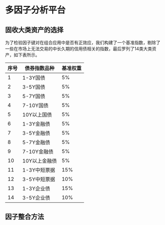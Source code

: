 # 多因子分析平台

## 固收大类资产的选择

为了检验因子键对在组合应用中是否有正效应，我们构建了一个基准指数，剔除了一些在市场上无法交易的中长久期的信用债相关的指数，最后罗列了14类大类资产，如下表所示。

| **序号** | **债券指数品种** | **基准权重** |
| --- | --- | --- |
| 1 | 1-3Y国债 | 5% |
| 2 | 3-5Y国债 | 5% |
| 3 | 5-7Y国债 | 5% |
| 4 | 7-10Y国债 | 5% |
| 5 | 10Y以上国债 | 5% |
| 6 | 1-3Y金融债 | 5% |
| 7 | 3-5Y金融债 | 5% |
| 8 | 5-7Y金融债 | 5% |
| 9 | 7-10Y金融债 | 5% |
| 10 | 10Y以上金融债 | 5% |
| 11 | 1-3Y中短票据 | 15% |
| 12 | 3-5Y中短票据 | 10% |
| 13 | 1-3Y企业债 | 15% |
| 14 | 3-5Y企业债 | 10% |

## 因子整合方法



